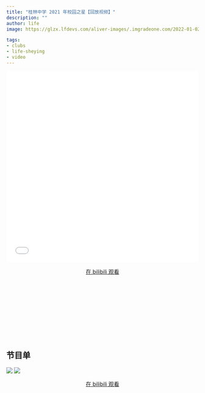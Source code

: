 ```yaml
---
title: "桂林中学 2021 年校园之星【回放视频】"
description: ""
author: life
image: https://glzx.lfdevs.com/aliver-images/.imgradeone.com/2022-01-02-news-2021xiaoyuanzhixing/compressed/15.jpg

tags:
- clubs
- life-sheying
- video
---
```


<aside>
<iframe src="//player.bilibili.com/player.html?aid=465311815&bvid=BV1TL411V7em&cid=474152526&page=1" scrolling="no" border="0" frameborder="no" framespacing="0" allowfullscreen="true" width="100%" height="500px"> </iframe>
</aside>

<div style="text-align: center">
  <p><a rel="nofollow noopener noreferrer" target="_blank" href="https://www.bilibili.com/video/BV1TL411V7em" class="button">在 bilibili 观看</a></p>
</div>
<iframe src="" scrolling="no" border="0" frameborder="no" framespacing="0" allowfullscreen="true"> </iframe>

## 节目单

![](https://glzx.lfdevs.com/aliver-images/.imgradeone.com/2022-01-01-video-2021xiaoyuanzhixing/1.jpg)
![](https://glzx.lfdevs.com/aliver-images/.imgradeone.com/2022-01-01-video-2021xiaoyuanzhixing/2.jpg)

<div style="text-align: center">
  <p><a rel="nofollow noopener noreferrer" target="_blank" href="https://www.bilibili.com/video/BV1TL411V7em" class="button">在 bilibili 观看</a></p>
</div>
